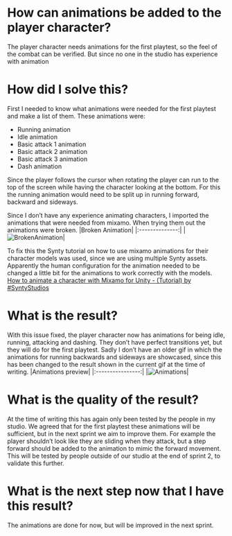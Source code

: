 # How can animations be added to the player character?
The player character needs animations for the first playtest, so the feel of the combat can be verified. But since no one in the studio has experience with animation 

# How did I solve this?
First I needed to know what animations were needed for the first playtest and make a list of them. These animations were:
- Running animation
- Idle animation
- Basic attack 1 animation
- Basic attack 2 animation
- Basic attack 3 animation
- Dash animation

Since the player follows the cursor when rotating the player can run to the top of the screen while having the character looking at the bottom. For this the running animation would need to be split up in running forward, backward and sideways.

Since I don’t have any experience animating characters, I imported the animations that were needed from mixamo. When trying them out the animations were broken.
|Broken Animation|
|:--------------:|
|![BrokenAnimation](https://github.com/Timsel1/S6-Portfolio/assets/90602424/72dca9aa-2d62-4a57-a64e-3ae3a3bda751)|


To fix this the Synty tutorial on how to use mixamo animations for their character models was used, since we are using multiple Synty assets. Apparently the human configuration for the animation needed to be changed a little bit for the animations to work correctly with the models.
[How to animate a character with Mixamo for Unity - (Tutorial)  by #SyntyStudios](https://www.youtube.com/watch?v=9H0aJhKSlEQ)

# What is the result?
With this issue fixed, the player character now has animations for being idle, running, attacking and dashing. They don’t have perfect transitions yet, but they will do for the first playtest. Sadly I don’t have an older gif in which the animations for running backwards and sideways are showcased, since this has been changed to the result shown in the current gif at the time of writing.
|Animations preview|
|:----------------:|
|![Animations](https://github.com/Timsel1/S6-Portfolio/assets/90602424/9a482587-c402-4f76-b83b-739b10970b65)|

# What is the quality of the result?
At the time of writing this has again only been tested by the people in my studio. We agreed that for the first playtest these animations will be sufficient, but in the next sprint we aim to improve them. For example the player shouldn’t look like they are sliding when they attack, but a step forward should be added to the animation to mimic the forward movement.
This will be tested by people outside of our studio at the end of sprint 2, to validate this further.

# What is the next step now that I have this result?
The animations are done for now, but will be improved in the next sprint.
